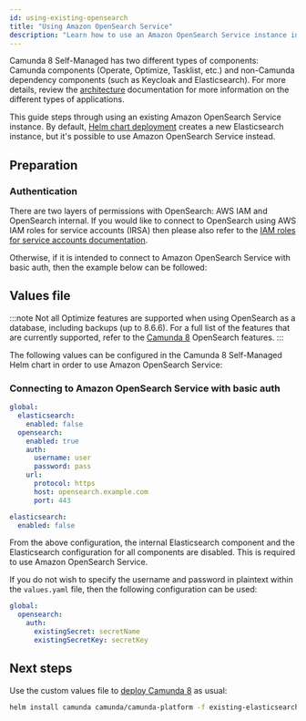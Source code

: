 ```yaml
---
id: using-existing-opensearch
title: "Using Amazon OpenSearch Service"
description: "Learn how to use an Amazon OpenSearch Service instance in Camunda 8 Self-Managed deployment."
---
```


Camunda 8 Self-Managed has two different types of components: Camunda components (Operate, Optimize, Tasklist, etc.) and non-Camunda dependency components (such as Keycloak and Elasticsearch). For more details, review the [architecture](../../about-self-managed.md#architecture) documentation for more information on the different types of applications.

This guide steps through using an existing Amazon OpenSearch Service instance. By default, [Helm chart deployment](/self-managed/setup/overview.md) creates a new Elasticsearch instance, but it's possible to use Amazon OpenSearch Service instead.

## Preparation

### Authentication

There are two layers of permissions with OpenSearch: AWS IAM and OpenSearch internal. If you would like to connect to OpenSearch using AWS IAM roles for service accounts (IRSA) then please also refer to the [IAM roles for service accounts documentation](/self-managed/setup/deploy/amazon/amazon-eks/irsa.md#OpenSearch).

Otherwise, if it is intended to connect to Amazon OpenSearch Service with basic auth, then the example below can be followed:

## Values file

:::note
Not all Optimize features are supported when using OpenSearch as a database, including backups (up to 8.6.6). For a full list of the features that are currently supported, refer to the [Camunda 8](https://github.com/camunda/issues/issues/635) OpenSearch features.
:::

The following values can be configured in the Camunda 8 Self-Managed Helm chart in order to use Amazon OpenSearch Service:

### Connecting to Amazon OpenSearch Service with basic auth

```yaml
global:
  elasticsearch:
    enabled: false
  opensearch:
    enabled: true
    auth:
      username: user
      password: pass
    url:
      protocol: https
      host: opensearch.example.com
      port: 443

elasticsearch:
  enabled: false
```

From the above configuration, the internal Elasticsearch component and the Elasticsearch configuration for all components are disabled. This is required to use Amazon OpenSearch Service.

If you do not wish to specify the username and password in plaintext within the `values.yaml` file, then the following configuration can be used:

```yaml
global:
  opensearch:
    auth:
      existingSecret: secretName
      existingSecretKey: secretKey
```

## Next steps

Use the custom values file to [deploy Camunda 8](/self-managed/setup/overview.md) as usual:

```sh
helm install camunda camunda/camunda-platform -f existing-elasticsearch-values.yaml
```
